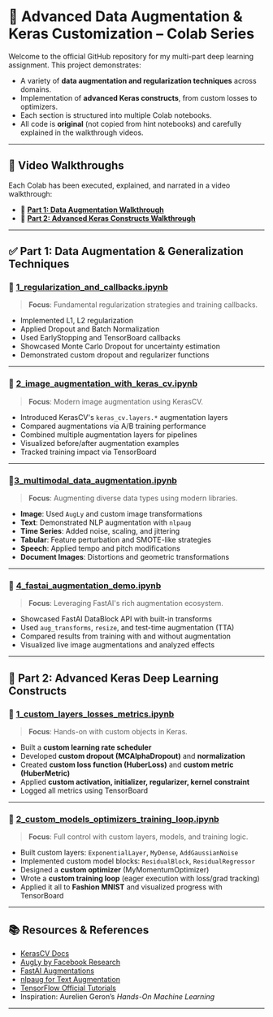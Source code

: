# 🧠 Advanced Data Augmentation & Keras Customization – Colab Series

Welcome to the official GitHub repository for my multi-part deep learning assignment. This project demonstrates:

- A variety of **data augmentation and regularization techniques** across domains.
- Implementation of **advanced Keras constructs**, from custom losses to optimizers.
- Each section is structured into multiple Colab notebooks.
- All code is **original** (not copied from hint notebooks) and carefully explained in the walkthrough videos.

---


## 🎥 Video Walkthroughs

Each Colab has been executed, explained, and narrated in a video walkthrough:

- 🔗 **[Part 1: Data Augmentation Walkthrough](./walkthrough_videos/part1_walkthrough.mp4)**
- 🔗 **[Part 2: Advanced Keras Constructs Walkthrough](./walkthrough_videos/part2_walkthrough.mp4)**

---

## ✅ Part 1: Data Augmentation & Generalization Techniques

### 📘 [1_regularization_and_callbacks.ipynb](#)
> **Focus**: Fundamental regularization strategies and training callbacks.

- Implemented L1, L2 regularization
- Applied Dropout and Batch Normalization
- Used EarlyStopping and TensorBoard callbacks
- Showcased Monte Carlo Dropout for uncertainty estimation
- Demonstrated custom dropout and regularizer functions

---

### 📘 [2_image_augmentation_with_keras_cv.ipynb](#)
> **Focus**: Modern image augmentation using KerasCV.

- Introduced KerasCV's `keras_cv.layers.*` augmentation layers
- Compared augmentations via A/B training performance
- Combined multiple augmentation layers for pipelines
- Visualized before/after augmentation examples
- Tracked training impact via TensorBoard

---

### 📘[3_multimodal_data_augmentation.ipynb](#)
> **Focus**: Augmenting diverse data types using modern libraries.

- **Image**: Used `AugLy` and custom image transformations
- **Text**: Demonstrated NLP augmentation with `nlpaug`
- **Time Series**: Added noise, scaling, and jittering
- **Tabular**: Feature perturbation and SMOTE-like strategies
- **Speech**: Applied tempo and pitch modifications
- **Document Images**: Distortions and geometric transformations

---

### 📘 [4_fastai_augmentation_demo.ipynb](#)
> **Focus**: Leveraging FastAI's rich augmentation ecosystem.

- Showcased FastAI DataBlock API with built-in transforms
- Used `aug_transforms`, `resize`, and test-time augmentation (TTA)
- Compared results from training with and without augmentation
- Visualized live image augmentations and analyzed effects

---

## 🧪 Part 2: Advanced Keras Deep Learning Constructs

### 📘 [1_custom_layers_losses_metrics.ipynb](#)
> **Focus**: Hands-on with custom objects in Keras.

- Built a **custom learning rate scheduler**
- Developed **custom dropout (MCAlphaDropout)** and **normalization**
- Created **custom loss function (HuberLoss)** and **custom metric (HuberMetric)**
- Applied **custom activation, initializer, regularizer, kernel constraint**
- Logged all metrics using TensorBoard

---

### 📘 [2_custom_models_optimizers_training_loop.ipynb](#)
> **Focus**: Full control with custom layers, models, and training logic.

- Built custom layers: `ExponentialLayer`, `MyDense`, `AddGaussianNoise`
- Implemented custom model blocks: `ResidualBlock`, `ResidualRegressor`
- Designed a **custom optimizer** (MyMomentumOptimizer)
- Wrote a **custom training loop** (eager execution with loss/grad tracking)
- Applied it all to **Fashion MNIST** and visualized progress with TensorBoard

---


## 📚 Resources & References

- [KerasCV Docs](https://keras.io/keras_cv/)
- [AugLy by Facebook Research](https://github.com/facebookresearch/AugLy)
- [FastAI Augmentations](https://github.com/fastai/fastbook)
- [nlpaug for Text Augmentation](https://github.com/makcedward/nlpaug)
- [TensorFlow Official Tutorials](https://www.tensorflow.org/tutorials)
- Inspiration: Aurelien Geron’s *Hands-On Machine Learning*

---
